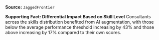 **Source:** `JaggedFrontier`

**Supporting Fact: Differential Impact Based on Skill Level**
Consultants across the skills distribution benefited from AI augmentation, with those below the average performance threshold increasing by 43% and those above increasing by 17% compared to their own scores.
